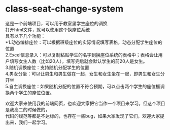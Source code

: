 # class-seat-change-system
这是一个前端项目，可以用于教室里学生座位的调换  
打开html文件，就可以使用这个换座位系统  
具有以下几个功能：  
    *1.动态编排座位：可以根据班级座位的实际情况填写表格，动态分配学生座位的位置  
    2.Excel信息录入：可以复制粘贴学生的名字到换座位系统的表格中；表格会让用户填写女生人数（比如20人），填写完后就会默认学生的前20人是女生。  
    3.随机调换座位：支持随机分配学生的位置  
    4.男女分坐：可以让男生和男生做在一起，女生和女生坐在一起，即男生和女生分开坐  
    5.自主调换座位：如果随机分配的位置不符合预期，可以点击两个学生的座位框调换两个学生的座位位置。  
      
欢迎大家来使用我的前端网页，也欢迎大家把它当作一个项目来学习。但这个项目是我高二的时候做的，  
代码的规范等都是不达标的，也存在一些bug，如果大家发现了它们，欢迎大家提出来，我们一起学习。  
